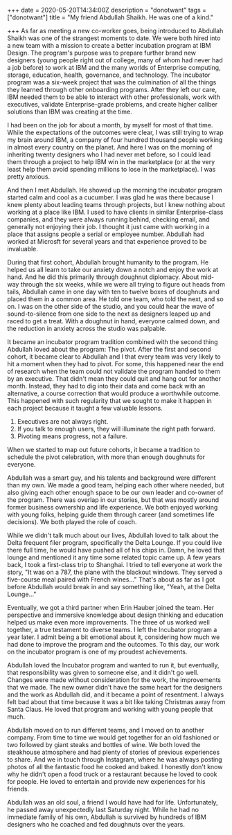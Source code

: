 +++
date = 2020-05-20T14:34:00Z
description = "donotwant"
tags = ["donotwant"]
title = "My friend Abdullah Shaikh. He was one of a kind."

+++
As far as meeting a new co-worker goes, being introduced to Abdullah Shaikh was one of the strangest moments to date. We were both hired into a new team with a mission to create a better incubation program at IBM Design. The program's purpose was to prepare further brand new designers (young people right out of college, many of whom had never had a job before) to work at IBM and the many worlds of Enterprise computing, storage, education, health, governance, and technology. The incubator program was a six-week project that was the culmination of all the things they learned through other onboarding programs. After they left our care, IBM needed them to be able to interact with other professionals, work with executives, validate Enterprise-grade problems, and create higher caliber solutions than IBM was creating at the time.

I had been on the job for about a month, by myself for most of that time. While the expectations of the outcomes were clear, I was still trying to wrap my brain around IBM, a company of four hundred thousand people working in almost every country on the planet. And here I was on the morning of inheriting twenty designers who I had never met before, so I could lead them through a project to help IBM win in the marketplace (or at the very least help them avoid spending millions to lose in the marketplace). I was pretty anxious.

And then I met Abdullah. He showed up the morning the incubator program started calm and cool as a cucumber. I was glad he was there because I knew plenty about leading teams through projects, but I knew nothing about working at a place like IBM. I used to have clients in similar Enterprise-class companies, and they were always running behind, checking email, and generally not enjoying their job. I thought it just came with working in a place that assigns people a serial or employee number. Abdullah had worked at Microsft for several years and that experience proved to be invaluable.

During that first cohort, Abdullah brought humanity to the program. He helped us all learn to take our anxiety down a notch and enjoy the work at hand. And he did this primarily through doughnut diplomacy. About mid-way through the six weeks, while we were all trying to figure out heads from tails, Abdullah came in one day with ten to twelve boxes of doughnuts and placed them in a common area. He told one team, who told the next, and so on. I was on the other side of the studio, and you could hear the wave of sound-to-silence from one side to the next as designers leaped up and raced to get a treat. With a doughnut in hand, everyone calmed down, and the reduction in anxiety across the studio was palpable.

It became an incubator program tradition combined with the second thing Abdullah loved about the program: The pivot. After the first and second cohort, it became clear to Abdullah and I that every team was very likely to hit a moment when they had to pivot. For some, this happened near the end of research when the team could not validate the program handed to them by an executive. That didn't mean they could quit and hang out for another month. Instead, they had to dig into their data and come back with an alternative, a course correction that would produce a worthwhile outcome. This happened with such regularity that we sought to make it happen in each project because it taught a few valuable lessons.

1. Executives are not always right.
2. If you talk to enough users, they will illuminate the right path forward.
3. Pivoting means progress, not a failure.

When we started to map out future cohorts, it became a tradition to schedule the pivot celebration, with more than enough doughnuts for everyone.

Abdullah was a smart guy, and his talents and background were different than my own. We made a good team, helping each other where needed, but also giving each other enough space to be our own leader and co-owner of the program. There was overlap in our stories, but that was mostly around former business ownership and life experience. We both enjoyed working with young folks, helping guide them through career (and sometimes life decisions). We both played the role of coach.

While we didn't talk much about our lives, Abdullah loved to talk about the Delta frequent filer program, specifically the Delta Lounge. If you could live there full time, he would have pushed all of his chips in. Damn, he loved that lounge and mentioned it any time some related topic came up. A few years back, I took a first-class trip to Shanghai. I tried to tell everyone at work the story, "It was on a 787, the plane with the blackout windows. They served a five-course meal paired with French wines..." That's about as far as I got before Abdullah would break in and say something like, "Yeah, at the Delta Lounge…"

Eventually, we got a third partner when Erin Hauber joined the team. Her perspective and immersive knowledge about design thinking and education helped us make even more improvements. The three of us worked well together, a true testament to diverse teams. I left the Incubator program a year later. I admit being a bit emotional about it, considering how much we had done to improve the program and the outcomes. To this day, our work on the incubator program is one of my proudest achievements.

Abdullah loved the Incubator program and wanted to run it, but eventually, that responsibility was given to someone else, and it didn't go well. Changes were made without consideration for the work, the improvements that we made. The new owner didn't have the same heart for the designers and the work as Abdullah did, and it became a point of resentment. I always felt bad about that time because it was a bit like taking Christmas away from Santa Claus. He loved that program and working with young people that much.

Abdullah moved on to run different teams, and I moved on to another company. From time to time we would get together for an old fashioned or two followed by giant steaks and bottles of wine. We both loved the steakhouse atmosphere and had plenty of stories of previous experiences to share. And we in touch through Instagram, where he was always posting photos of all the fantastic food he cooked and baked. I honestly don't know why he didn't open a food truck or a restaurant because he loved to cook for people. He loved to entertain and provide new experiences for his friends.

Abdullah was an old soul, a friend I would have had for life. Unfortunately, he passed away unexpectedly last Saturday night. While he had no immediate family of his own, Abdullah is survived by hundreds of IBM designers who he coached and fed doughnuts over the years.